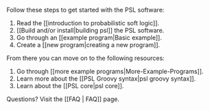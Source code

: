 Follow these steps to get started with the PSL software:

1. Read the [[introduction to probabilistic soft logic]].
2. [[Build and/or install|building psl]] the PSL software.
3. Go through an [[example program|Basic example]].
4. Create a [[new program|creating a new program]].

From there you can move on to the following resources:

1. Go through [[more example programs|More-Example-Programs]].
2. Learn more about the [[PSL Groovy syntax|psl groovy syntax]].
3. Learn about the [[PSL core|psl core]].

Questions?  Visit the [[FAQ | FAQ]] page.